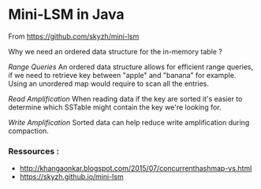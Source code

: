 # Mini-LSM in Java
From https://github.com/skyzh/mini-lsm


Why we need an ordered data structure for the in-memory table ?

*Range Queries*
An ordered data structure allows for efficient range queries, if we need to retrieve key between "apple" and "banana" for
example. Using an unordered map would require to scan all the entries. 

*Read Amplification*
When reading data if the key are sorted it's easier to determine which SSTable might contain the key we're looking for.

*Write Amplification*
Sorted data can help reduce write amplification during compaction.


### Ressources :
- http://khangaonkar.blogspot.com/2015/07/concurrenthashmap-vs.html
- https://skyzh.github.io/mini-lsm